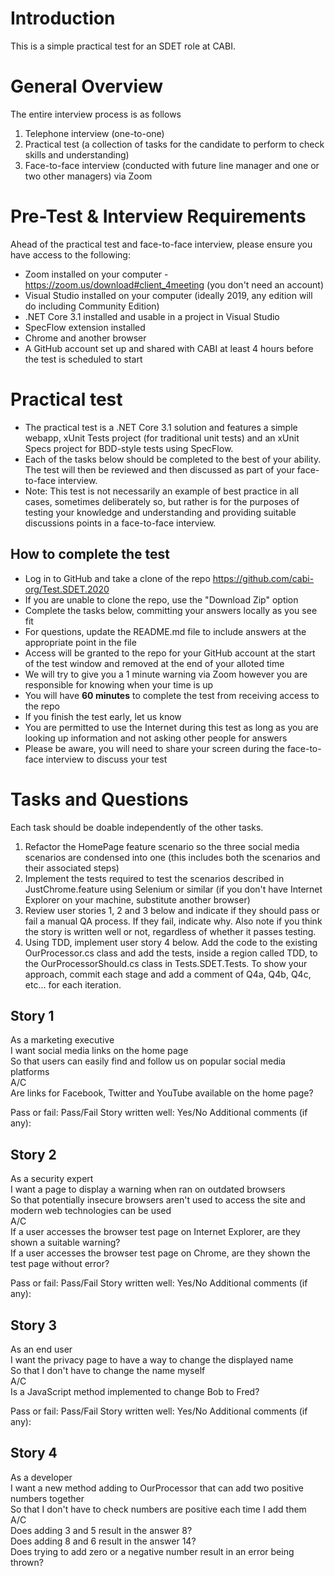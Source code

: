 # Introduction 
This is a simple practical test for an SDET role at CABI.

# General Overview
The entire interview process is as follows
1.	Telephone interview (one-to-one)
2.	Practical test (a collection of tasks for the candidate to perform to check skills and understanding)
3.	Face-to-face interview (conducted with future line manager and one or two other managers) via Zoom

# Pre-Test & Interview Requirements
Ahead of the practical test and face-to-face interview, please ensure you have access to the following:
- Zoom installed on your computer - https://zoom.us/download#client_4meeting (you don't need an account)
- Visual Studio installed on your computer (ideally 2019, any edition will do including Community Edition)
- .NET Core 3.1 installed and usable in a project in Visual Studio
- SpecFlow extension installed
- Chrome and another browser
- A GitHub account set up and shared with CABI at least 4 hours before the test is scheduled to start

# Practical test
- The practical test is a .NET Core 3.1 solution and features a simple webapp, xUnit Tests project (for traditional unit tests) and an xUnit Specs project for BDD-style tests using SpecFlow.
- Each of the tasks below should be completed to the best of your ability.  The test will then be reviewed and then discussed as part of your face-to-face interview.
- Note: This test is not necessarily an example of best practice in all cases, sometimes deliberately so, but rather is for the purposes of testing your knowledge and understanding and providing suitable discussions points in a face-to-face interview.

## How to complete the test
- Log in to GitHub and take a clone of the repo https://github.com/cabi-org/Test.SDET.2020
- If you are unable to clone the repo, use the "Download Zip" option
- Complete the tasks below, committing your answers locally as you see fit
- For questions, update the README.md file to include answers at the appropriate point in the file
- Access will be granted to the repo for your GitHub account at the start of the test window and removed at the end of your alloted time
- We will try to give you a 1 minute warning via Zoom however you are responsible for knowing when your time is up
- You will have **60 minutes** to complete the test from receiving access to the repo
- If you finish the test early, let us know
- You are permitted to use the Internet during this test as long as you are looking up information and not asking other people for answers
- Please be aware, you will need to share your screen during the face-to-face interview to discuss your test

# Tasks and Questions
Each task should be doable independently of the other tasks.

1.  Refactor the HomePage feature scenario so the three social media scenarios are condensed into one (this includes both the scenarios and their associated steps)
2.  Implement the tests required to test the scenarios described in JustChrome.feature using Selenium or similar (if you don't have Internet Explorer on your machine, substitute another browser)
3.  Review user stories 1, 2 and 3 below and indicate if they should pass or fail a manual QA process.  If they fail, indicate why.  Also note if you think the story is written well or not, regardless of whether it passes testing.
4.  Using TDD, implement user story 4 below.  Add the code to the existing OurProcessor.cs class and add the tests, inside a region called TDD, to the OurProcessorShould.cs class in Tests.SDET.Tests.  To show your approach, commit each stage and add a comment of Q4a, Q4b, Q4c, etc... for each iteration. 

## Story 1
As a marketing executive  
I want social media links on the home page  
So that users can easily find and follow us on popular social media platforms  
A/C  
Are links for Facebook, Twitter and YouTube available on the home page?  

Pass or fail: Pass/Fail
Story written well: Yes/No
Additional comments (if any):

## Story 2
As a security expert  
I want a page to display a warning when ran on outdated browsers  
So that potentially insecure browsers aren't used to access the site and modern web technologies can be used  
A/C  
If a user accesses the browser test page on Internet Explorer, are they shown a suitable warning?  
If a user accesses the browser test page on Chrome, are they shown the test page without error?  

Pass or fail: Pass/Fail
Story written well: Yes/No
Additional comments (if any):

## Story 3
As an end user  
I want the privacy page to have a way to change the displayed name  
So that I don't have to change the name myself  
A/C  
Is a JavaScript method implemented to change Bob to Fred?  

Pass or fail: Pass/Fail
Story written well: Yes/No
Additional comments (if any):

## Story 4
As a developer  
I want a new method adding to OurProcessor that can add two positive numbers together  
So that I don't have to check numbers are positive each time I add them  
A/C  
Does adding 3 and 5 result in the answer 8?  
Does adding 8 and 6 result in the answer 14?  
Does trying to add zero or a negative number result in an error being thrown?
